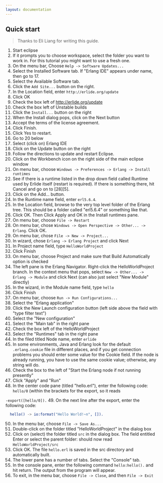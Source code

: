 ```yaml
---
layout: documentation
---
```


## Quick start

> Thanks to Eli Liang for writing this guide.

1. Start eclipse
2. If it prompts you to choose workspace, select the folder you want to work in. For this tutorial you might want to use a fresh one.
3. On the menu bar, Choose `Help -> Software Updates...`
4. Select the Installed Software tab. If "Erlang IDE" appears under name, then go to 17.
5. Select the Available Software tab.
6. Click the `Add Site...` button on the right.
7. In the Location field, enter `http://erlide.org/update`
8. Click OK
9. Check the box left of http://erlide.org/update
10. Check the box left of Unstable builds
11. Click the `Install...` button on the right
12. When the Install dialog pops, click on the Next button
13. Accept the terms of the license agreement.
14. Click Finish.
15. Click Yes to restart.
16. Go to 20 below
17. Select (click on) Erlang IDE
18. Click on the Update button on the right
19. Follow the directions to update and restart Eclipse.
20. Click on the Workbench icon on the right side of the main eclipse window
21. On menu bar, choose `Windows -> Preferences -> Erlang -> Install runtimes`
22. See if there is a runtime listed in the drop down field called Runtime used by Erlide itself (restart is required). If there is something there, hit Cancel and go on to [28][5].
23. Click on the Add... button.
24. In the Runtime name field, enter `erl5.6.4`.
25. In the Location field, browse to the very top level folder of the Erlang tree. This should be a folder called "erl5.6.4" or something like that.
26. Click OK. Then Click Apply and OK in the Install runtimes pane.
27. On menu bar, choose `File -> Restart`
28. On menu bar, chose `Windows -> Open Perspective -> Other... -> Erlang`. Click OK.
29. On menu bar, chose `File -> New -> Project...`
30. In wizard, chose `Erlang -> Erlang Project` and click Next
31. In Project name field, type `HelloWorldProject`
32. Click Finish
33. On menu bar, choose Project and make sure that Build Automatically option is checked
34. The left pane is the Erlang Navigator. Right-click the HelloWorldProject branch. In the context menu that pops, select `New -> Other... -> Erlang -> Module` and click Next (can also just select "New Module" directly)
35. In the wizard, in the Module name field, type `hello`
36. Click Finish
37. On menu bar, choose `Run -> Run Configurations...`
38. Select the "Erlang application"
39. Click the New Launch configuration button (left side above the field with "type filter text")
40. Select the "New configuration"
41. Select the "Main tab" in the right pane
42. Check the box left of the HelloWorldProject
43. Select the "Runtimes" tab in the right pane
44. In the filed titled Node name, enter `erlide`
45. In some environments, Java and Erlang look for the default `.erlang.cookie` file in different places, and if you get connection problems you should enter some value for the Cookie field. If the node is already running, you have to use the same cookie value; otherwise, any string will do.
46. Check the box to the left of "Start the Erlang node if not running presently"
47. Click "Apply" and "Run"
48. In the center code pane (titled "hello.erl"), enter the following code: `hello/0` (within the brackets for the export, so it reads

  `-export([hello/0]).`
49. On the next line after the export, enter the following code:

  ```erlang
    hello() -> io:format("Hello World!~n", []).
  ```
50. In the menu bar, choose `File -> Save As...`
51. Double-click on the folder titled "HelloWorldProject" in the dialog box
52. Click on (select) the folder titled `src` in the dialog box. The field entitled Enter or select the parent folder: should now read `HelloWorldProject/src`
53. Click OK. The file `hello.erl` is saved in the src directory and automatically built.
54. The lower pane has a number of tabs. Select the "Console" tab.
55. In the console pane, enter the following command `hello:hello().` and hit return. The output from the program will appear.
56. To exit, in the menu bar, choose `File -> Close`, and then `File -> Exit`
